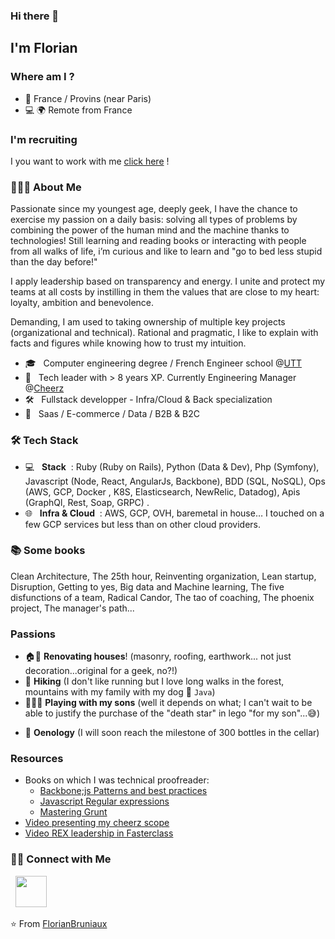 ### Hi there 👋

<h2>I'm Florian</h2>

<h3> Where am I ? </h3>

- 📍 France / Provins (near Paris)
- 💻 🌍 Remote from France

<h3>I'm recruiting</h3
  
I you want to work with me [click here](https://cooptation.hellotrusty.io/295797928/jobs) !

<h3> 👨🏻‍💻 About Me </h3>

Passionate since my youngest age, deeply geek, I have the chance to exercise my passion on a daily basis: solving all types of problems by combining the power of the human mind and the machine thanks to technologies! Still learning and reading books or interacting with people from all walks of life, i’m curious and like to learn and "go to bed less stupid than the day before!"

I apply leadership based on transparency and energy. I unite and protect my teams at all costs by instilling in them the values that are close to my heart: loyalty, ambition and benevolence.

Demanding, I am used to taking ownership of multiple key projects (organizational and technical). Rational and pragmatic, I like to explain with facts and figures while knowing how to trust my intuition.

- 🎓 &nbsp; Computer engineering degree / French Engineer school @[UTT](https://www.utt.fr/) 
- 💼 &nbsp;  Tech leader with > 8 years XP. Currently Engineering Manager @[Cheerz](https://www.cheerz.com/fr)
- 🛠 &nbsp; Fullstack developper - Infra/Cloud & Back specialization 
- 🌱 &nbsp; Saas / E-commerce / Data / B2B & B2C

<h3>🛠 Tech Stack</h3>

- 💻 &nbsp; **Stack** &nbsp;: Ruby (Ruby on Rails), Python (Data & Dev), Php (Symfony), Javascript (Node, React, AngularJs, Backbone), BDD (SQL, NoSQL), Ops (AWS, GCP, Docker , K8S, Elasticsearch, NewRelic, Datadog), Apis (GraphQl, Rest, Soap, GRPC) .
- 🌐 &nbsp; **Infra & Cloud** &nbsp;: AWS, GCP, OVH, baremetal in house… I touched on a few GCP services but less than on other cloud providers.

<h3>📚 Some books</h3>
Clean Architecture, The 25th hour, Reinventing organization, Lean startup, Disruption, Getting to yes, Big data and Machine learning, The five disfunctions of a team, Radical Candor, The tao of coaching, The phoenix project, The manager's path...

<h3>Passions</h3>

- 🏠🔨 **Renovating houses**! (masonry, roofing, earthwork... not just decoration...original for a geek, no?!)
- 🎒 **Hiking** (I don't like running but I love long walks in the forest, mountains with my family with my dog 🐶 `Java`)
- 👨‍👦‍👦 **Playing with my sons** (well it depends on what; I can't wait to be able to justify the purchase of the "death star" in lego "for my son"...😅)
* 🍷 **Oenology** (I will soon reach the milestone of 300 bottles in the cellar)

<h3>Resources</h3>

- Books on which I was technical proofreader:
  - [Backbone;js Patterns and best practices](https://books.google.fr/books?id=PBuxAgAAQBAJ&pg=PT8&dq=florian+bruniaux&hl=fr&newbks=1&newbks_redir=1&sa=X&ved=2ahUKEwixqrmbi8P1AhVLz4UKHUDfADEQ6AF6BAgFEAI)
  - [Javascript Regular expressions](https://books.google.fr/books?id=6SizCQAAQBAJ&pg=PP7&dq=florian+bruniaux&hl=fr&newbks=1&newbks_redir=1&sa=X&ved=2ahUKEwixqrmbi8P1AhVLz4UKHUDfADEQ6AF6BAgEEAI)
  - [Mastering Grunt](https://www.google.fr/books/edition/Mastering_Grunt/Uo3DoAEACAAJ?hl=fr)
- [Video presenting my cheerz scope](https://www.youtube.com/watch?v=6ZHoKCgLjYI)
- [Video REX leadership in Fasterclass](https://weweb-production.s3.amazonaws.com/designs/61d397a3-238a-498f-b185-33d625fae792/files/programme_fasterclass_puzzle%282%29.pdf)

<h3> 🤝🏻 Connect with Me </h3>

<p align="center">

&nbsp; <a href="https://www.linkedin.com/in/florian-bruniaux-43408b83/" target="_blank" rel="noopener noreferrer"><img src="https://img.icons8.com/plasticine/100/000000/linkedin.png" width="50" /></a>
</p>

⭐️ From [FlorianBruniaux](https://github.com/FlorianBruniaux)
